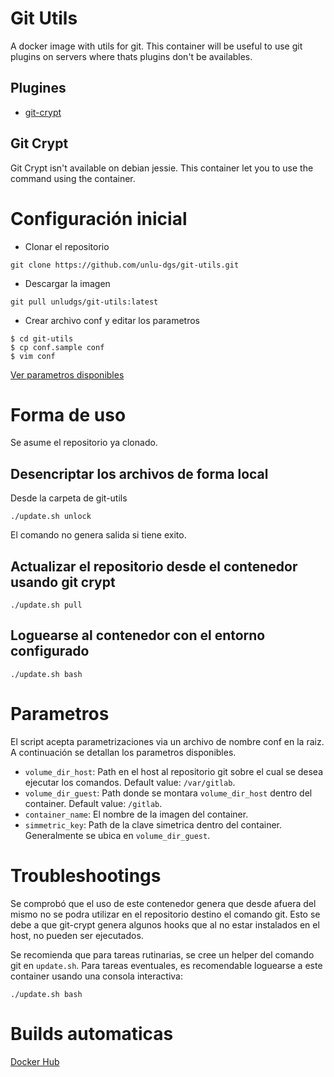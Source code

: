 # Git Utils

A docker image with utils for git. This container will be useful to use git plugins on servers where thats plugins don't be availables.

## Plugines

 * [git-crypt](https://www.agwa.name/projects/git-crypt/)

## Git Crypt

Git Crypt isn't available on debian jessie. This container let you to use the command using the container.

# Configuración inicial

 * Clonar el repositorio

```
git clone https://github.com/unlu-dgs/git-utils.git
```

 * Descargar la imagen

```
git pull unludgs/git-utils:latest
```

 * Crear archivo conf y editar los parametros

```
$ cd git-utils
$ cp conf.sample conf
$ vim conf
```

[Ver parametros disponibles]()

# Forma de uso

Se asume el repositorio ya clonado.

## Desencriptar los archivos de forma local

Desde la carpeta de git-utils

```
./update.sh unlock
```

El comando no genera salida si tiene exito.

## Actualizar el repositorio desde el contenedor usando git crypt

```
./update.sh pull
```

## Loguearse al contenedor con el entorno configurado

```
./update.sh bash
```

# Parametros

El script acepta parametrizaciones via un archivo de nombre conf en la raiz. A continuación se detallan los parametros disponibles.

 * `volume_dir_host`: Path en el host al repositorio git sobre el cual se desea ejecutar los comandos. Default value: `/var/gitlab`.
 * `volume_dir_guest`: Path donde se montara `volume_dir_host` dentro del container. Default value: `/gitlab`.
 * `container_name`: El nombre de la imagen del container.
 * `simmetric_key`: Path de la clave simetrica dentro del container. Generalmente se ubica en `volume_dir_guest`.

# Troubleshootings

Se comprobó que el uso de este contenedor genera que desde afuera del mismo no se
podra utilizar en el repositorio destino el comando git. Esto se debe a que git-crypt
genera algunos hooks que al no estar instalados en el host, no pueden ser ejecutados.

Se recomienda que para tareas rutinarias, se cree un helper del comando git en
`update.sh`. Para tareas eventuales, es recomendable loguearse a este container
usando una consola interactiva:

```
./update.sh bash
```

# Builds automaticas

[Docker Hub](https://hub.docker.com/r/unludgs/git-utils/)
